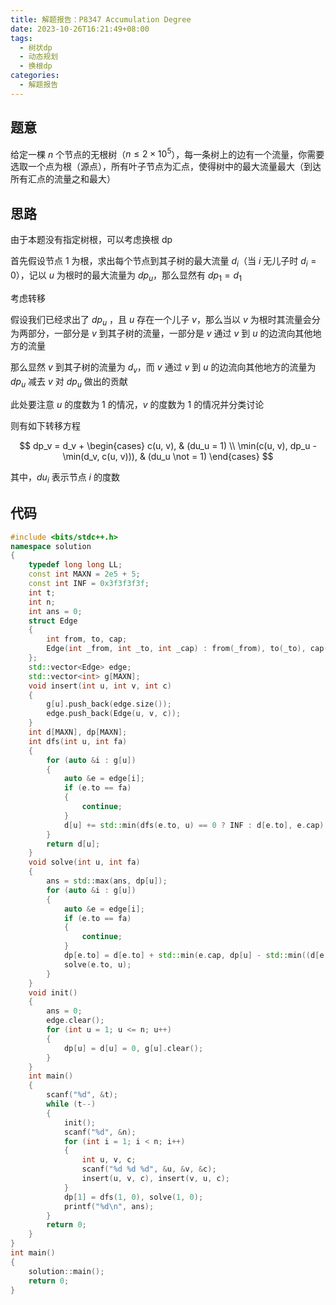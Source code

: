 ```yaml
---
title: 解题报告：P8347 Accumulation Degree
date: 2023-10-26T16:21:49+08:00
tags:
  - 树状dp
  - 动态规划
  - 换根dp
categories:
  - 解题报告
---
```

## 题意

给定一棵 $n$ 个节点的无根树（$n \le 2 \times 10 ^ 5$），每一条树上的边有一个流量，你需要选取一个点为根（源点），所有叶子节点为汇点，使得树中的最大流量最大（到达所有汇点的流量之和最大）

<!-- more -->

## 思路

由于本题没有指定树根，可以考虑换根 dp

首先假设节点 1 为根，求出每个节点到其子树的最大流量 $d_i$（当 $i$ 无儿子时 $d_i = 0$），记以 $u$ 为根时的最大流量为 $dp_u$，那么显然有 $dp_1 = d_1$

考虑转移

假设我们已经求出了 $dp_{u}$ ，且 $u$ 存在一个儿子 $v$，那么当以 $v$ 为根时其流量会分为两部分，一部分是 $v$ 到其子树的流量，一部分是 $v$ 通过 $v$ 到 $u$ 的边流向其他地方的流量

那么显然 $v$ 到其子树的流量为 $d_v$，而 $v$ 通过 $v$ 到 $u$ 的边流向其他地方的流量为 $dp_u$ 减去 $v$ 对 $dp_u$ 做出的贡献

此处要注意 $u$ 的度数为 $1$ 的情况，$v$ 的度数为 $1$ 的情况并分类讨论

则有如下转移方程

$$
dp_v = d_v + 
\begin{cases}
	c(u, v), & (du_u = 1) \\
	\min(c(u, v), dp_u - \min(d_v, c(u, v))), & (du_u \not = 1)
\end{cases}
$$

其中，$du_i$ 表示节点 $i$ 的度数

## 代码

```cpp
#include <bits/stdc++.h>
namespace solution
{
    typedef long long LL;
    const int MAXN = 2e5 + 5;
    const int INF = 0x3f3f3f3f;
    int t;
    int n;
    int ans = 0;
    struct Edge
    {
        int from, to, cap;
        Edge(int _from, int _to, int _cap) : from(_from), to(_to), cap(_cap) {}
    };
    std::vector<Edge> edge;
    std::vector<int> g[MAXN];
    void insert(int u, int v, int c)
    {
        g[u].push_back(edge.size());
        edge.push_back(Edge(u, v, c));
    }
    int d[MAXN], dp[MAXN];
    int dfs(int u, int fa)
    {
        for (auto &i : g[u])
        {
            auto &e = edge[i];
            if (e.to == fa)
            {
                continue;
            }
            d[u] += std::min(dfs(e.to, u) == 0 ? INF : d[e.to], e.cap);
        }
        return d[u];
    }
    void solve(int u, int fa)
    {
        ans = std::max(ans, dp[u]);
        for (auto &i : g[u])
        {
            auto &e = edge[i];
            if (e.to == fa)
            {
                continue;
            }
            dp[e.to] = d[e.to] + std::min(e.cap, dp[u] - std::min((d[e.to] == 0 ? INF : d[e.to]), e.cap));
            solve(e.to, u);
        }
    }
    void init()
    {
        ans = 0;
        edge.clear();
        for (int u = 1; u <= n; u++)
        {
            dp[u] = d[u] = 0, g[u].clear();
        }
    }
    int main()
    {
        scanf("%d", &t);
        while (t--)
        {
            init();
            scanf("%d", &n);
            for (int i = 1; i < n; i++)
            {
                int u, v, c;
                scanf("%d %d %d", &u, &v, &c);
                insert(u, v, c), insert(v, u, c);
            }
            dp[1] = dfs(1, 0), solve(1, 0);
            printf("%d\n", ans);
        }
        return 0;
    }
}
int main()
{
    solution::main();
    return 0;
}
```
